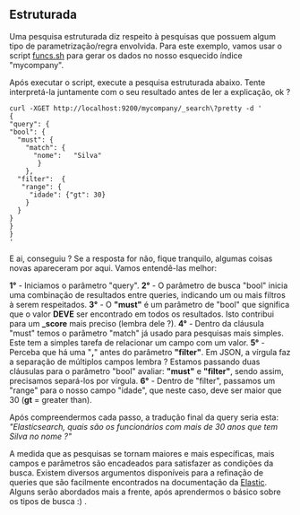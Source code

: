 ## Estruturada

Uma pesquisa estruturada diz respeito à pesquisas que possuem algum tipo de parametrização/regra envolvida. Para este exemplo, vamos usar o script [funcs.sh](scripts/funcs.sh) para gerar os dados no nosso esquecido índice "mycompany".

Após executar o script, execute a pesquisa estruturada abaixo. Tente interpretá-la juntamente com o seu resultado antes de ler a explicação, ok ?

```
curl -XGET http://localhost:9200/mycompany/_search\?pretty -d '
{
"query": {
"bool": {
  "must": {
    "match": {
      "nome":   "Silva"       
       }
    },     
  "filter":  {
   "range": {
     "idade": {"gt": 30}
    }    
  }
}
}
}
'
```

E ai, conseguiu ? Se a resposta for não, fique tranquilo, algumas coisas novas apareceram por aqui. Vamos entendê-las melhor:

__1°__ - Iniciamos o parâmetro "query".
__2°__ - O parâmetro de busca "bool" inicia uma combinação de resultados entre queries, indicando um ou mais filtros à serem respeitados.
__3°__ - O **"must"** é um parâmetro de "bool" que significa que o valor __DEVE__ ser encontrado em todos os resultados. Isto contribui para um **_score** mais preciso (lembra dele ?).
__4°__ - Dentro da cláusula "must" temos o parâmetro "match" já usado para pesquisas mais simples. Este tem a simples tarefa de relacionar um campo com um valor.
__5°__ - Perceba que há uma "**,**" antes do parâmetro **"filter"**. Em JSON, a vírgula faz a separação de múltiplos campos lembra ? Estamos passando duas cláusulas para o parâmetro "bool" avaliar: **"must"** e **"filter"**, sendo assim, precisamos separá-los por vírgula.
__6°__ - Dentro de "filter", passamos um "range" para o nosso campo "idade", que neste caso, deve ser maior que 30 (**gt** = greater than).

Após compreendermos cada passo, a tradução final da query seria esta:
_"Elasticsearch, quais são os funcionários com mais de 30 anos que tem Silva no nome ?"_

A medida que as pesquisas se tornam maiores e mais específicas, mais campos e parâmetros são encadeados para satisfazer as condições da busca. Existem diversos argumentos disponíveis para a refinação de queries que são facilmente encontrados na documentação da [Elastic](https://www.elastic.co/guide/index.html). Alguns serão abordados mais a frente, após aprendermos o básico sobre os tipos de busca :) .

